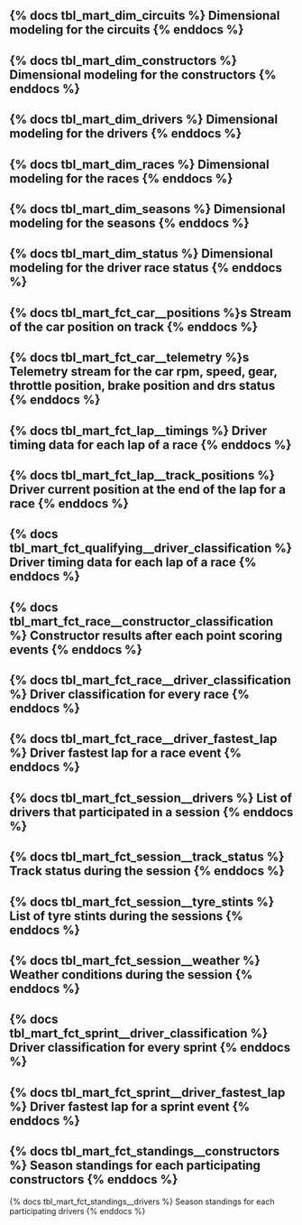 {% docs tbl_mart_dim_circuits %}
Dimensional modeling for the circuits
{% enddocs %}
---
{% docs tbl_mart_dim_constructors %}
Dimensional modeling for the constructors
{% enddocs %}
---
{% docs tbl_mart_dim_drivers %}
Dimensional modeling for the drivers
{% enddocs %}
---
{% docs tbl_mart_dim_races %}
Dimensional modeling for the races
{% enddocs %}
---
{% docs tbl_mart_dim_seasons %}
Dimensional modeling for the seasons
{% enddocs %}
---
{% docs tbl_mart_dim_status %}
Dimensional modeling for the driver race status
{% enddocs %}
---
{% docs tbl_mart_fct_car__positions %}s
Stream of the car position on track
{% enddocs %}
---
{% docs tbl_mart_fct_car__telemetry %}s
Telemetry stream for the car rpm, speed, gear, throttle position, brake position and drs status
{% enddocs %}
---
{% docs tbl_mart_fct_lap__timings %}
Driver timing data for each lap of a race
{% enddocs %}
---
{% docs tbl_mart_fct_lap__track_positions %}
Driver current position at the end of the lap for a race
{% enddocs %}
---
{% docs tbl_mart_fct_qualifying__driver_classification %}
Driver timing data for each lap of a race
{% enddocs %}
---
{% docs tbl_mart_fct_race__constructor_classification %}
Constructor results after each point scoring events
{% enddocs %}
---
{% docs tbl_mart_fct_race__driver_classification %}
Driver classification for every race
{% enddocs %}
---
{% docs tbl_mart_fct_race__driver_fastest_lap %}
Driver fastest lap for a race event
{% enddocs %}
---
{% docs tbl_mart_fct_session__drivers %}
List of drivers that participated in a session
{% enddocs %}
---
{% docs tbl_mart_fct_session__track_status %}
Track status during the session
{% enddocs %}
---
{% docs tbl_mart_fct_session__tyre_stints %}
List of tyre stints during the sessions
{% enddocs %}
---
{% docs tbl_mart_fct_session__weather %}
Weather conditions during the session
{% enddocs %}
---
{% docs tbl_mart_fct_sprint__driver_classification %}
Driver classification for every sprint
{% enddocs %}
---
{% docs tbl_mart_fct_sprint__driver_fastest_lap %}
Driver fastest lap for a sprint event
{% enddocs %}
---
{% docs tbl_mart_fct_standings__constructors %}
Season standings for each participating constructors
{% enddocs %}
---
{% docs tbl_mart_fct_standings__drivers %}
Season standings for each participating drivers
{% enddocs %}
